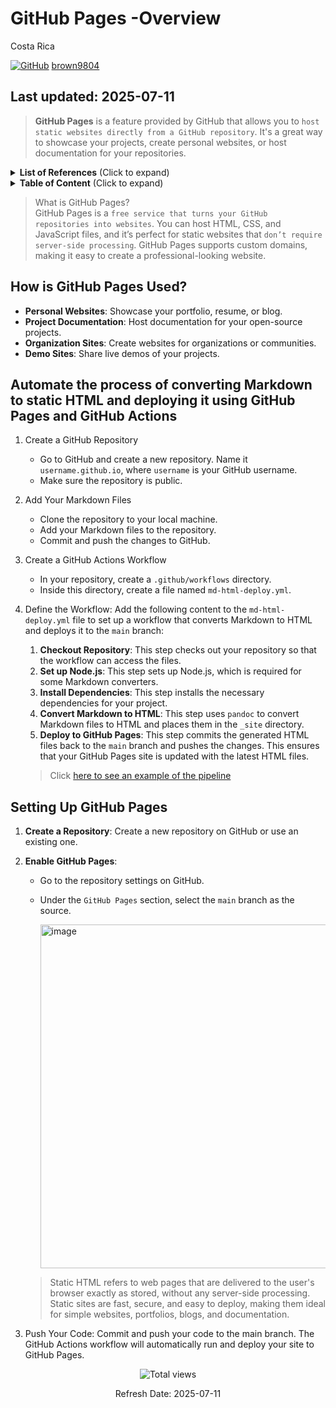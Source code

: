 # GitHub Pages -Overview 

Costa Rica

[![GitHub](https://img.shields.io/badge/--181717?logo=github&logoColor=ffffff)](https://github.com/) [brown9804](https://github.com/brown9804)

Last updated: 2025-07-11
----------------------

> **GitHub Pages** is a feature provided by GitHub that allows you to `host static websites directly from a GitHub repository`. It's a great way to showcase your projects, create personal websites, or host documentation for your repositories. 

<details>
<summary><b>List of References</b> (Click to expand)</summary>

- [Websites for you and your projects](https://pages.github.com/)
- [Essentials of automated application deployment with GitHub Actions and GitHub Pages](https://resources.github.com/learn/pathways/automation/essentials/automated-application-deployment-with-github-actions-and-pages/)

</details>

<details>
<summary><b>Table of Content</b> (Click to expand)</summary>

- [Wiki](#wiki)
- [Content](#content)
- [How is GitHub Pages Used?](#how-is-github-pages-used)
- [Automate the process of converting Markdown to static HTML and deploying it using GitHub Pages and GitHub Actions](#automate-the-process-of-converting-markdown-to-static-html-and-deploying-it-using-github-pages-and-github-actions)
- [Setting Up GitHub Pages](#setting-up-github-pages)

</details>

> What is GitHub Pages? <br/>
> GitHub Pages is a `free service that turns your GitHub repositories into websites`. You can host HTML, CSS, and JavaScript files, and it’s perfect for static websites that `don’t require server-side processing`. GitHub Pages supports custom domains, making it easy to create a professional-looking website.

## How is GitHub Pages Used?
- **Personal Websites**: Showcase your portfolio, resume, or blog.
- **Project Documentation**: Host documentation for your open-source projects.
- **Organization Sites**: Create websites for organizations or communities.
- **Demo Sites**: Share live demos of your projects.

## Automate the process of converting Markdown to static HTML and deploying it using GitHub Pages and GitHub Actions

1. Create a GitHub Repository
      - Go to GitHub and create a new repository. Name it `username.github.io`, where `username` is your GitHub username.
      - Make sure the repository is public.
2. Add Your Markdown Files
      - Clone the repository to your local machine.
      - Add your Markdown files to the repository.
      - Commit and push the changes to GitHub.
3. Create a GitHub Actions Workflow
      - In your repository, create a `.github/workflows` directory.
      - Inside this directory, create a file named `md-html-deploy.yml`.
4. Define the Workflow: Add the following content to the `md-html-deploy.yml` file to set up a workflow that converts Markdown to HTML and deploys it to the `main` branch:
      1. **Checkout Repository**: This step checks out your repository so that the workflow can access the files.
      2. **Set up Node.js**: This step sets up Node.js, which is required for some Markdown converters.
      3. **Install Dependencies**: This step installs the necessary dependencies for your project.
      4. **Convert Markdown to HTML**: This step uses `pandoc` to convert Markdown files to HTML and places them in the `_site` directory.
      5. **Deploy to GitHub Pages**: This step commits the generated HTML files back to the `main` branch and pushes the changes. This ensures that your GitHub Pages site is updated with the latest HTML files.
      
      > Click [here to see an example of the pipeline](./pipelines/markdown-to-html-deploy-gitpages.yml)

## Setting Up GitHub Pages
1. **Create a Repository**: Create a new repository on GitHub or use an existing one.
2. **Enable GitHub Pages**:
   - Go to the repository settings on GitHub.
   - Under the `GitHub Pages` section, select the `main` branch as the source.
  
     <img width="550" alt="image" src="https://github.com/user-attachments/assets/6143fc94-5e77-45c5-8680-4f269b0dc242" />

    > Static HTML refers to web pages that are delivered to the user's browser exactly as stored, without any server-side processing. Static sites are fast, secure, and easy to deploy, making them ideal for simple websites, portfolios, blogs, and documentation.
3. Push Your Code: Commit and push your code to the main branch. The GitHub Actions workflow will automatically run and deploy your site to GitHub Pages.

<!-- START BADGE -->
<div align="center">
  <img src="https://img.shields.io/badge/Total%20views-456-limegreen" alt="Total views">
  <p>Refresh Date: 2025-07-11</p>
</div>
<!-- END BADGE -->
